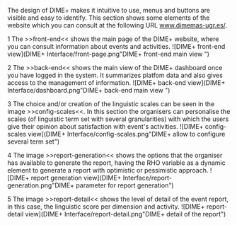 The design of DIME+ makes it intuitive to use, menus and buttons are visible and easy to identify. This section shows some elements of the website which you can consult at the following URL www.dimemas-ugr.es/.

1 The >>front-end<< shows the main page of the DIME+ website, where you can consult information about events and activities.
![DIME+ front-end view](DIME+ Interface/front-page.png"DIME+ front-end main view ")

2 The >>back-end<< shows the main view of the DIME+ dashboard once you have logged in the system. It summarizes platfom data and also gives access to the management of information.
![DIME+ back-end view](DIME+ Interface/dashboard.png"DIME+ back-end main view ")

3 The choice and/or creation of the linguistic scales can be seen in the image >>config-scales<<. In this section the organisers can personalise the scales (of linguistic term set with several granularities) with which the users give their opinion about satisfaction with event's activities.
![DIME+ config-scales view](DIME+ Interface/config-scales.png"DIME+ allow to configure several term set")

4 The image >>report-generation<< shows the options that the organiser has available to generate the report, having the RHO variable as a dynamic element to generate a report with optimistic or pessimistic approach. 
![DIME+ report generation view](DIME+ Interface/report-generation.png"DIME+ parameter for report generation")

5 The image >>report-detail<< shows the level of detail of the event report, in this case, the linguistic score per dimension and activity.
![DIME+ report-detail view](DIME+ Interface/report-detail.png"DIME+ detail of the report")
